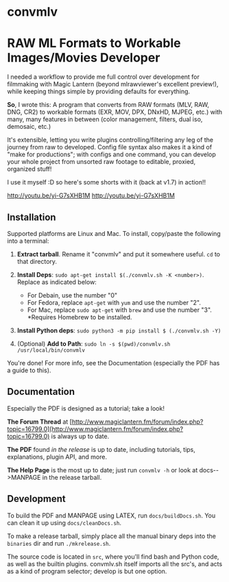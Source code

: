 # convmlv #

RAW ML Formats to Workable Images/Movies Developer
=======
I needed a workflow to provide me full control over development for filmmaking with Magic Lantern (beyond mlrawviewer's excellent preview!), while keeping things simple by providing defaults for everything.

**So**, I wrote this: A program that converts from RAW formats (MLV, RAW, DNG, CR2) to workable formats (EXR, MOV, DPX, DNxHD, MJPEG, etc.) with many, many features in between (color management, filters, dual iso, demosaic, etc.)

It's extensible, letting you write plugins controlling/filtering any leg of the journey from raw to developed. Config file syntax also makes it a kind of "make for productions"; with configs and one command, you can develop your whole project from unsorted raw footage to editable, proxied, organized stuff!

I use it myself :D so here's some shorts with it (back at v1.7) in action!!

http://youtu.be/yi-G7sXHB1M
http://youtu.be/yi-G7sXHB1M

## Installation
Supported platforms are Linux and Mac. To install, copy/paste the following into a terminal:

1. **Extract tarball**. Rename it "convmlv" and put it somewhere useful. `cd` to that directory.
2. **Install Deps**: `sudo apt-get install $(./convmlv.sh -K <number>)`. Replace <number> as indicated below:
    * For Debain, use the number "0"
    * For Fedora, replace `apt-get` with `yum` and use the number "2".
    * For Mac, replace `sudo apt-get` with `brew` and use the number "3". *Requires Homebrew to be installed.

3. **Install Python deps**: `sudo python3 -m pip install $ (./convmlv.sh -Y)`
4. (Optional) **Add to Path**: `sudo ln -s $(pwd)/convmlv.sh /usr/local/bin/convmlv`

You're done! For more info, see the Documentation (especially the PDF has a guide to this).

## Documentation
Especially the PDF is designed as a tutorial; take a look!

**The Forum Thread** at [http://www.magiclantern.fm/forum/index.php?topic=16799.0](http://www.magiclantern.fm/forum/index.php?topic=16799.0) is always up to date.

**The PDF** found *in the release* is up to date, including tutorials, tips, explanations, plugin API, and more.

**The Help Page** is the most up to date; just run `convmlv -h` or look at docs-->MANPAGE in the release tarball.

## Development
To build the PDF and MANPAGE using LATEX, run `docs/buildDocs.sh`. You can clean it up using `docs/cleanDocs.sh`.

To make a release tarball, simply place all the manual binary deps into the `binaries` dir and run `./mkrelease.sh`.

The source code is located in `src`, where you'll find bash and Python code, as well as the builtin plugins. convmlv.sh itself imports all the src's, and acts as a kind of program selector; develop is but one option.
